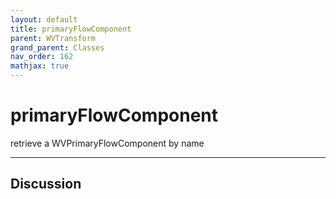 ```yaml
---
layout: default
title: primaryFlowComponent
parent: WVTransform
grand_parent: Classes
nav_order: 162
mathjax: true
---
```


#  primaryFlowComponent

retrieve a WVPrimaryFlowComponent by name


---

## Discussion

  

